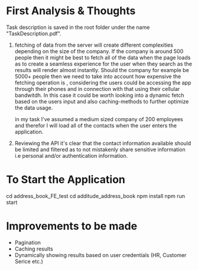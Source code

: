 # First Analysis & Thoughts

Task description is saved in the root folder under the name "TaskDescription.pdf".

1. fetching of data from the server will create different complexities depending on the size of the company. If the company is around 500 people
   then it might be best to fetch all of the data when the page loads as to create a seamless experience for the user when they search as the results
   will render almost instantly.
   Should the company for example be 5000+ people then we need to take into account how expensive the fetching operation is , considering the users
   could be accessing the app through their phones and in connection with that using their cellular bandwitdh. In this case it could be worth looking
   into a dynamic fetch based on the users input and also caching-methods to further optimize the data usage.

   in my task I've assumed a medium sized company of 200 employees and therefor I will load all of the contacts when the user enters the application.

2. Reviewing the API it's clear that the contact information available should be limited and filtered as to not mistakenly share
   sensitive information i.e personal and/or authentication information.

# To Start the Application

cd address_book_FE_test
cd additude_address_book
npm install
npm run start

# Improvements to be made

- Pagination
- Caching results
- Dynamically showing results based on user credentials (HR, Customer Serice etc.)
